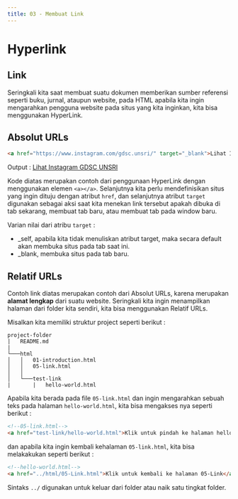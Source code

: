 ```yaml
---
title: 03 - Membuat Link
---
```


# Hyperlink

## Link

Seringkali kita saat membuat suatu dokumen memberikan sumber referensi seperti buku, jurnal, ataupun website, pada HTML
apabila kita ingin mengarahkan pengguna website pada situs yang kita inginkan, kita bisa menggunakan HyperLink.

## Absolut URLs
```html
<a href="https://www.instagram.com/gdsc.unsri/" target="_blank">Lihat Instagram GDSC UNSRI</a>
```

Output :
[Lihat Instagram GDSC UNSRI](https://www.instagram.com/gdsc.unsri/)

Kode diatas merupakan contoh dari penggunaan HyperLink dengan menggunakan elemen `<a></a>`. Selanjutnya kita perlu
mendefinisikan situs yang ingin dituju dengan atribut `href`, dan selanjutnya atribut `target` digunakan sebagai aksi
saat kita menekan link tersebut apakah dibuka di tab sekarang, membuat tab baru, atau membuat tab pada window baru.

Varian nilai dari atribu `target` :

- _self, apabila kita tidak menuliskan atribut target, maka secara default akan membuka situs pada tab saat ini.
- _blank, membuka situs pada tab baru.

## Relatif URLs

Contoh link diatas merupakan contoh dari Absolut URLs, karena merupakan **alamat lengkap** dari suatu website.
Seringkali kita ingin menampilkan halaman dari folder kita sendiri, kita bisa menggunakan Relatif URLs.

Misalkan kita memiliki struktur project seperti berikut :

```
project-folder
|   README.md
|
└───html
│   │   01-introduction.html
│   │   05-link.html
│   │
│   └───test-link
|       |   hello-world.html
```

Apabila kita berada pada file `05-link.html` dan ingin mengarahkan sebuah teks pada halaman `hello-world.html`, kita
bisa mengakses nya seperti berikut :

```html
<!--05-link.html-->
<a href="test-link/hello-world.html">Klik untuk pindah ke halaman hello-world</a>
```

dan apabila kita ingin kembali kehalaman `05-link.html`, kita bisa melakakukan seperti berikut :

```html
<!--hello-world.html-->
<a href="../html/05-Link.html">Klik untuk kembali ke halaman 05-Link</a>
```

Sintaks `../` digunakan untuk keluar dari folder atau naik satu tingkat folder.